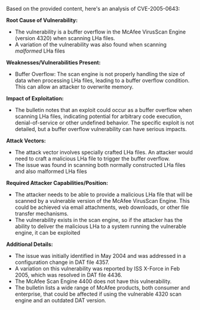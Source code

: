 Based on the provided content, here's an analysis of CVE-2005-0643:

**Root Cause of Vulnerability:**
- The vulnerability is a buffer overflow in the McAfee VirusScan Engine (version 4320) when scanning LHa files.
- A variation of the vulnerability was also found when scanning *malformed* LHa files

**Weaknesses/Vulnerabilities Present:**
- Buffer Overflow: The scan engine is not properly handling the size of data when processing LHa files, leading to a buffer overflow condition. This can allow an attacker to overwrite memory.

**Impact of Exploitation:**
- The bulletin notes that an exploit could occur as a buffer overflow when scanning LHa files, indicating potential for arbitrary code execution, denial-of-service or other undefined behavior. The specific exploit is not detailed, but a buffer overflow vulnerability can have serious impacts.

**Attack Vectors:**
- The attack vector involves specially crafted LHa files. An attacker would need to craft a malicious LHa file to trigger the buffer overflow.
- The issue was found in scanning both normally constructed LHa files and also malformed LHa files

**Required Attacker Capabilities/Position:**
- The attacker needs to be able to provide a malicious LHa file that will be scanned by a vulnerable version of the McAfee VirusScan Engine. This could be achieved via email attachments, web downloads, or other file transfer mechanisms.
- The vulnerability exists in the scan engine, so if the attacker has the ability to deliver the malicious LHa to a system running the vulnerable engine, it can be exploited

**Additional Details:**
- The issue was initially identified in May 2004 and was addressed in a configuration change in DAT file 4357.
- A variation on this vulnerability was reported by ISS X-Force in Feb 2005, which was resolved in DAT file 4436.
- The McAfee Scan Engine 4400 does not have this vulnerability.
- The bulletin lists a wide range of McAfee products, both consumer and enterprise, that could be affected if using the vulnerable 4320 scan engine and an outdated DAT version.